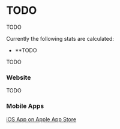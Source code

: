 # TODO

TODO

Currently the following stats are calculated:
- **TODO

TODO

### Website
TODO

### Mobile Apps
[iOS App on Apple App Store]() <br/>

